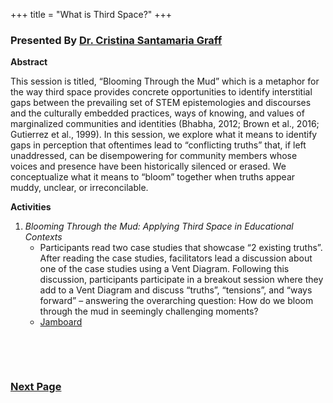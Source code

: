 +++
title = "What is Third Space?"
+++

### Presented By [Dr. Cristina Santamaria Graff](https://dehsi2022.netlify.app/background/meettheteam/#dr-cristina-santamar%C3%ADa-graff)

**Abstract**

This session is titled, “Blooming Through the Mud” which is a metaphor for the way third space provides concrete opportunities to identify interstitial gaps between the prevailing set of STEM epistemologies and discourses and the culturally embedded practices, ways of knowing, and values of marginalized communities and identities (Bhabha, 2012; Brown et al., 2016; Gutierrez et al., 1999). In this session, we explore what it means to identify gaps in perception that oftentimes lead to “conflicting truths” that, if left unaddressed, can be disempowering for community members whose voices and presence have been historically silenced or erased. We conceptualize what it means to “bloom” together when truths appear muddy, unclear, or irreconcilable.  

**Activities**
1. *Blooming Through the Mud: Applying Third Space in Educational Contexts*
	* Participants read two case studies that showcase “2 existing truths”. After reading the case studies, facilitators lead a discussion about one of the case studies using a Vent Diagram. Following this discussion, participants participate in a breakout session where they add to a Vent Diagram and discuss “truths”, “tensions”, and “ways forward” – answering the overarching question: How do we bloom through the mud in seemingly challenging moments?
	* <a href="https://jamboard.google.com/d/1mY_aX5lukBjoYU2R376gXIUqtQ_tIrTJDlr3QUCb_nE/edit?usp=sharing" target="_blank">Jamboard</a>
 
&nbsp;
 
&nbsp;
 
### [Next Page](https://dehsi2022.netlify.app/session5/)